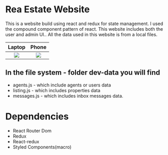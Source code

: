 # Rea Estate Website

This is a website build using react and redux for state management. I used the compound component pattern of react. This website includes both the user and admin UI.. All the data used in this website is from a local files.


Laptop             |  Phone
:-------------------------:|:-------------------------:
![](https://github.com/CasterCodes/Real-Estate-Website/blob/main/public/images/project/Screenshot%20(18).png)  |  ![](https://github.com/CasterCodes/Real-Estate-Website/blob/main/public/images/project/Screenshot%20(27).png)

## In the file system - folder dev-data you will find

- agents.js - which include agents or users data
- listing.js - which includes properties data
- messages.js - which includes inbox messages data.

# Dependencies

- React Router Dom
- Redux
- React-redux
- Styled Components(macro)
